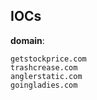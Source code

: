 
## IOCs

__domain__:

```text
getstockprice.com
trashcrease.com
anglerstatic.com
goingladies.com
```